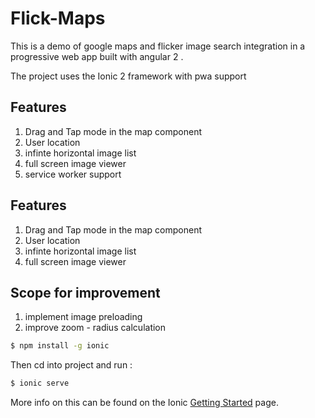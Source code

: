 Flick-Maps
=====================

This is a demo of google maps and flicker image search integration in a progressive web app built with angular 2 .

The project uses the Ionic 2 framework with pwa support

## Features

1. Drag and Tap mode in the map component
2. User location
3. infinte horizontal image list
4. full screen image viewer
5. service worker support

## Features

1. Drag and Tap mode in the map component
2. User location
3. infinte horizontal image list
4. full screen image viewer


## Scope for improvement 

1. implement image preloading
2. improve zoom - radius calculation 


```bash
$ npm install -g ionic
```

Then cd into project and run :

```bash
$ ionic serve 
```

More info on this can be found on the Ionic [Getting Started](http://ionicframework.com/docs/v2/getting-started/) page.
